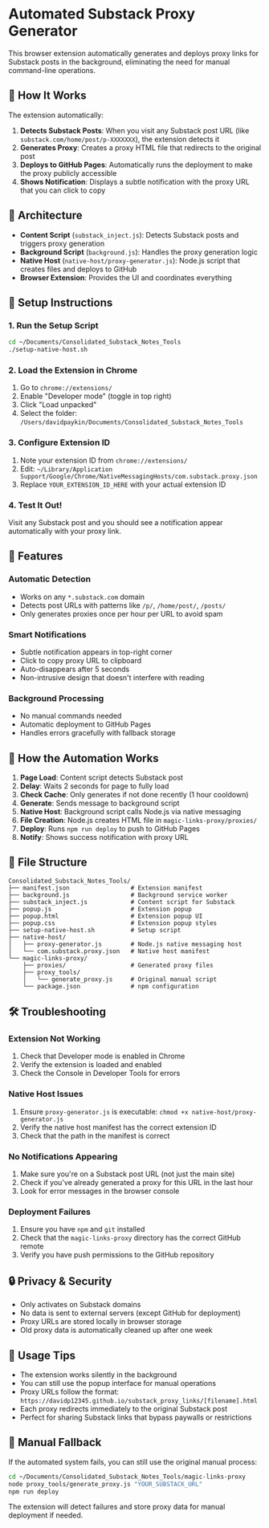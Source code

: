 # Automated Substack Proxy Generator

This browser extension automatically generates and deploys proxy links for Substack posts in the background, eliminating the need for manual command-line operations.

## 🚀 How It Works

The extension automatically:

1. **Detects Substack Posts**: When you visit any Substack post URL (like `substack.com/home/post/p-XXXXXXX`), the extension detects it
2. **Generates Proxy**: Creates a proxy HTML file that redirects to the original post
3. **Deploys to GitHub Pages**: Automatically runs the deployment to make the proxy publicly accessible
4. **Shows Notification**: Displays a subtle notification with the proxy URL that you can click to copy

## 📁 Architecture

- **Content Script** (`substack_inject.js`): Detects Substack posts and triggers proxy generation
- **Background Script** (`background.js`): Handles the proxy generation logic
- **Native Host** (`native-host/proxy-generator.js`): Node.js script that creates files and deploys to GitHub
- **Browser Extension**: Provides the UI and coordinates everything

## 🔧 Setup Instructions

### 1. Run the Setup Script
```bash
cd ~/Documents/Consolidated_Substack_Notes_Tools
./setup-native-host.sh
```

### 2. Load the Extension in Chrome
1. Go to `chrome://extensions/`
2. Enable "Developer mode" (toggle in top right)
3. Click "Load unpacked"
4. Select the folder: `/Users/davidpaykin/Documents/Consolidated_Substack_Notes_Tools`

### 3. Configure Extension ID
1. Note your extension ID from `chrome://extensions/`
2. Edit: `~/Library/Application Support/Google/Chrome/NativeMessagingHosts/com.substack.proxy.json`
3. Replace `YOUR_EXTENSION_ID_HERE` with your actual extension ID

### 4. Test It Out!
Visit any Substack post and you should see a notification appear automatically with your proxy link.

## 🎯 Features

### Automatic Detection
- Works on any `*.substack.com` domain
- Detects post URLs with patterns like `/p/`, `/home/post/`, `/posts/`
- Only generates proxies once per hour per URL to avoid spam

### Smart Notifications
- Subtle notification appears in top-right corner
- Click to copy proxy URL to clipboard
- Auto-disappears after 5 seconds
- Non-intrusive design that doesn't interfere with reading

### Background Processing
- No manual commands needed
- Automatic deployment to GitHub Pages
- Handles errors gracefully with fallback storage

## 🔄 How the Automation Works

1. **Page Load**: Content script detects Substack post
2. **Delay**: Waits 2 seconds for page to fully load
3. **Check Cache**: Only generates if not done recently (1 hour cooldown)
4. **Generate**: Sends message to background script
5. **Native Host**: Background script calls Node.js via native messaging
6. **File Creation**: Node.js creates HTML file in `magic-links-proxy/proxies/`
7. **Deploy**: Runs `npm run deploy` to push to GitHub Pages
8. **Notify**: Shows success notification with proxy URL

## 📂 File Structure

```
Consolidated_Substack_Notes_Tools/
├── manifest.json                 # Extension manifest
├── background.js                 # Background service worker
├── substack_inject.js            # Content script for Substack
├── popup.js                      # Extension popup
├── popup.html                    # Extension popup UI
├── popup.css                     # Extension popup styles
├── setup-native-host.sh          # Setup script
├── native-host/
│   ├── proxy-generator.js        # Node.js native messaging host
│   └── com.substack.proxy.json   # Native host manifest
└── magic-links-proxy/
    ├── proxies/                  # Generated proxy files
    ├── proxy_tools/
    │   └── generate_proxy.js     # Original manual script
    └── package.json              # npm configuration
```

## 🛠️ Troubleshooting

### Extension Not Working
1. Check that Developer mode is enabled in Chrome
2. Verify the extension is loaded and enabled
3. Check the Console in Developer Tools for errors

### Native Host Issues
1. Ensure `proxy-generator.js` is executable: `chmod +x native-host/proxy-generator.js`
2. Verify the native host manifest has the correct extension ID
3. Check that the path in the manifest is correct

### No Notifications Appearing
1. Make sure you're on a Substack post URL (not just the main site)
2. Check if you've already generated a proxy for this URL in the last hour
3. Look for error messages in the browser console

### Deployment Failures
1. Ensure you have `npm` and `git` installed
2. Check that the `magic-links-proxy` directory has the correct GitHub remote
3. Verify you have push permissions to the GitHub repository

## 🔒 Privacy & Security

- Only activates on Substack domains
- No data is sent to external servers (except GitHub for deployment)
- Proxy URLs are stored locally in browser storage
- Old proxy data is automatically cleaned up after one week

## 🎉 Usage Tips

- The extension works silently in the background
- You can still use the popup interface for manual operations
- Proxy URLs follow the format: `https://davidp12345.github.io/substack_proxy_links/[filename].html`
- Each proxy redirects immediately to the original Substack post
- Perfect for sharing Substack links that bypass paywalls or restrictions

## 🔄 Manual Fallback

If the automated system fails, you can still use the original manual process:

```bash
cd ~/Documents/Consolidated_Substack_Notes_Tools/magic-links-proxy
node proxy_tools/generate_proxy.js "YOUR_SUBSTACK_URL"
npm run deploy
```

The extension will detect failures and store proxy data for manual deployment if needed.
